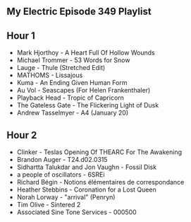 ## My Electric Episode 349 Playlist

## Hour 1
- Mark Hjorthoy - A Heart Full Of Hollow Wounds
- Michael Trommer - 53 Words for Snow
- Lauge - Thule (Stretched Edit)
- MATHOMS - Lissajous
- Kuma - An Ending Given Human Form
- Au Vol - Seascapes (For Helen Frankenthaler)
- Playback Head - Tropic of Capricorn
- The Gateless Gate - The Flickering Light of Dusk
- Andrew Tasselmyer - A4 (January 20)

## Hour 2
- Clinker - Teslas Opening Of THEARC For The Awakening
- Brandon Auger - T24.d02.0315
- Sidhartta Talukdar and Jon Vaughn - Fossil Disk
- a people of oscillators - 6SREi
- Richard Bégin - Notions élémentaires de correspondance
- Heather Stebbins - Coronation for a Lost Queen
- Norah Lorway - "arrival" (Penryn)
- Tim Olive - Sintered 2
- Associated Sine Tone Services - 000500
